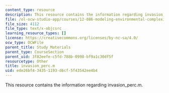 ```yaml
---
content_type: resource
description: This resource contains the information regarding invasion_perc.m.
file: /ol-ocw-studio-app/courses/12-086-modeling-environmental-complexity-fall-2014/ede26bf434351193d6cf5f43542ee4b4_invasion_perc.m
file_size: 4112
file_type: text/x-objcsrc
learning_resource_types: []
license: https://creativecommons.org/licenses/by-nc-sa/4.0/
ocw_type: OCWFile
parent_title: Study Materials
parent_type: CourseSection
parent_uid: 3f82eefe-c5fd-788b-0998-bf9a1c30df5f
resourcetype: Other
title: invasion_perc.m
uid: ede26bf4-3435-1193-d6cf-5f43542ee4b4
---
```

This resource contains the information regarding invasion_perc.m.
